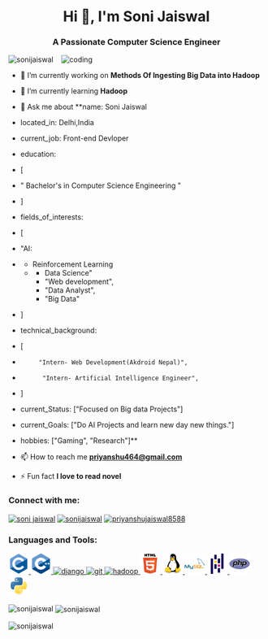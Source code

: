 
<h1 align="center">Hi 👋, I'm Soni Jaiswal</h1>
<h3 align="center">A Passionate Computer Science Engineer</h3>
<img align="right" alt="coding" width="400" src="https://user-images.githubusercontent.com/55389276/140866485-8fb1c876-9a8f-4d6a-98dc-08c4981eaf70.gif"

<p align="left"> <img src="https://komarev.com/ghpvc/?username=sonijaiswal&label=Profile%20views&color=0e75b6&style=flat" alt="sonijaiswal" /> </p>

- 🔭 I’m currently working on **Methods Of Ingesting Big Data into Hadoop**

- 🌱 I’m currently learning **Hadoop**

- 💬 Ask me about **name: Soni Jaiswal
- located_in: Delhi,India
- current_job: Front-end Devloper
- education:
-  [
-    " Bachelor's in Computer Science Engineering "
-  ]
-  fields_of_interests:
-  [
-    "AI:
-  - Reinforcement Learning
   - - Data Science"
     - "Web development",
     - "Data Analyst",
     - "Big Data"
-   ]
-    technical_background:
-   [
-          "Intern- Web Development(Akdroid Nepal)",
-           "Intern- Artificial Intelligence Engineer",
-  ]
-  current_Status: ["Focused on Big data Projects"]
-  current_Goals: ["Do AI Projects and learn new day new things."]
-  hobbies: ["Gaming", "Research"]**

- 📫 How to reach me **priyanshu464@gmail.com**

- ⚡ Fun fact **I love to read novel**

<h3 align="left">Connect with me:</h3>
<p align="left">
<a href="https://linkedin.com/in/soni jaiswal" target="blank"><img align="center" src="https://raw.githubusercontent.com/rahuldkjain/github-profile-readme-generator/master/src/images/icons/Social/linked-in-alt.svg" alt="soni jaiswal" height="30" width="40" /></a>
<a href="https://kaggle.com/sonijaiswal" target="blank"><img align="center" src="https://raw.githubusercontent.com/rahuldkjain/github-profile-readme-generator/master/src/images/icons/Social/kaggle.svg" alt="sonijaiswal" height="30" width="40" /></a>
<a href="https://instagram.com/priyanshujaiswal8588" target="blank"><img align="center" src="https://raw.githubusercontent.com/rahuldkjain/github-profile-readme-generator/master/src/images/icons/Social/instagram.svg" alt="priyanshujaiswal8588" height="30" width="40" /></a>
</p>

<h3 align="left">Languages and Tools:</h3>
<p align="left"> <a href="https://www.cprogramming.com/" target="_blank" rel="noreferrer"> <img src="https://raw.githubusercontent.com/devicons/devicon/master/icons/c/c-original.svg" alt="c" width="40" height="40"/> </a> <a href="https://www.w3schools.com/cpp/" target="_blank" rel="noreferrer"> <img src="https://raw.githubusercontent.com/devicons/devicon/master/icons/cplusplus/cplusplus-original.svg" alt="cplusplus" width="40" height="40"/> </a> <a href="https://www.djangoproject.com/" target="_blank" rel="noreferrer"> <img src="https://cdn.worldvectorlogo.com/logos/django.svg" alt="django" width="40" height="40"/> </a> <a href="https://git-scm.com/" target="_blank" rel="noreferrer"> <img src="https://www.vectorlogo.zone/logos/git-scm/git-scm-icon.svg" alt="git" width="40" height="40"/> </a> <a href="https://hadoop.apache.org/" target="_blank" rel="noreferrer"> <img src="https://www.vectorlogo.zone/logos/apache_hadoop/apache_hadoop-icon.svg" alt="hadoop" width="40" height="40"/> </a> <a href="https://www.w3.org/html/" target="_blank" rel="noreferrer"> <img src="https://raw.githubusercontent.com/devicons/devicon/master/icons/html5/html5-original-wordmark.svg" alt="html5" width="40" height="40"/> </a> <a href="https://www.linux.org/" target="_blank" rel="noreferrer"> <img src="https://raw.githubusercontent.com/devicons/devicon/master/icons/linux/linux-original.svg" alt="linux" width="40" height="40"/> </a> <a href="https://www.mysql.com/" target="_blank" rel="noreferrer"> <img src="https://raw.githubusercontent.com/devicons/devicon/master/icons/mysql/mysql-original-wordmark.svg" alt="mysql" width="40" height="40"/> </a> <a href="https://pandas.pydata.org/" target="_blank" rel="noreferrer"> <img src="https://raw.githubusercontent.com/devicons/devicon/2ae2a900d2f041da66e950e4d48052658d850630/icons/pandas/pandas-original.svg" alt="pandas" width="40" height="40"/> </a> <a href="https://www.php.net" target="_blank" rel="noreferrer"> <img src="https://raw.githubusercontent.com/devicons/devicon/master/icons/php/php-original.svg" alt="php" width="40" height="40"/> </a> <a href="https://www.python.org" target="_blank" rel="noreferrer"> <img src="https://raw.githubusercontent.com/devicons/devicon/master/icons/python/python-original.svg" alt="python" width="40" height="40"/> </a> </p>

<p><img align="left" src="https://github-readme-stats.vercel.app/api/top-langs?username=sonijaiswal&show_icons=true&locale=en&layout=compact" alt="sonijaiswal" /></p>

<p>&nbsp;<img align="center" src="https://github-readme-stats.vercel.app/api?username=sonijaiswal&show_icons=true&locale=en" alt="sonijaiswal" /></p>

<p><img align="center" src="https://github-readme-streak-stats.herokuapp.com/?user=sonijaiswal&" alt="sonijaiswal" /></p>
